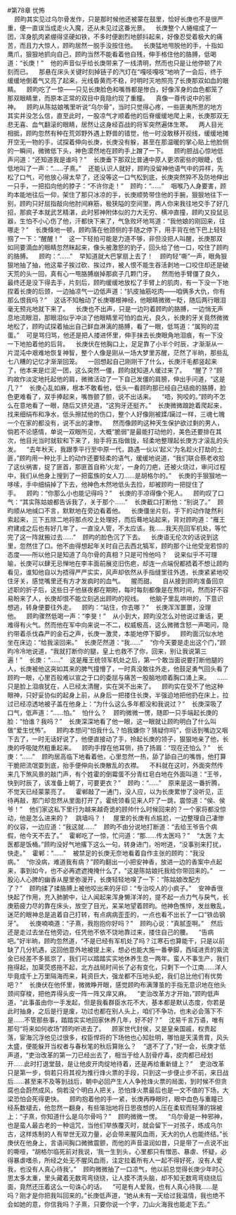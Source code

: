 #第78章 忧怖<br />    顾昀其实见过乌尔骨发作，只是那时候他还被蒙在鼓里，恰好长庚也不是很严重，便一直误当成走火入魔，还从未见过这番光景。    长庚整个人蜷缩成了一团，浑身肌肉紧绷得坚硬如铁，不多时便剧烈地颤抖起来，好像忍受着极大的痛苦，而且力大惊人，顾昀居然一脱手没按住他。    长庚猛地甩脱他的手，十指如鹰爪，狠狠地抓向自己，顾昀当然不能看着他自残，伸手格住他的胳膊，低喝道：“长庚！”    他的声音似乎给长庚带来了一线清明，然而也只是让他停顿了片刻而已。    那悬在床头关键时刻掉链子的汽灯在“嘎吱嘎吱”地响了一会后，终于缓缓地倒着气又亮了起来，光线昏黄而不稳，时明时灭地照亮了长庚那双如血的眼睛。    顾昀吃了一惊——只见长庚脸色和嘴唇都是惨白，好像浑身的血色都笼了那双眼睛里，而原本正常的双目中竟隐约现了重瞳。    真像一尊传说中的邪神。    顾昀从陈姑娘嘴里听说“乌尔骨”，当时只觉得心疼，一些匪夷所思的地方其实并没怎么信，直至此时，一股凉气才顺着他的后脊缓缓地爬上来，长庚那双无悲无喜、血气翻滚的眼睛，居然让这身经百战的将军突然遍体生寒。    两人目光相抵，顾昀忽然有种在荒郊野外遇上野兽的错觉，他一时没敢移开视线，缓缓地摊开空无一物的手，试探着伸向长庚，长庚没有躲，甚至在那温暖的掌心贴上他脸侧的一瞬间，微微低下头，神色漠然地在顾昀手上蹭了一下。    顾昀胆战心惊地低声问道：“还知道我是谁吗？”    长庚垂下那双比普通中原人更浓密些的眼睫，低低地叫了一声：“……子熹。”    还能认识人就好，顾昀没留神他语气中的异样，先松了口气，可他放心得太早了，还没等这一口气松到底，长庚突然猝不及防地伸出一只手，一把掐向他的脖子：“不许你走！”    顾昀：“……”    咽喉乃人身要害，顾昀本能地往后一仰，架住了那只冰凉的手，长庚顺势带住他的手腕，狠狠地往下一别，顾昀只好屈指敲向他肘间麻筋，极狭隘的空间里，两人你来我往地交手了好几招，那疯子本就武艺精湛，此时邪神附体似的力大无穷、横冲直撞，顾昀又投鼠忌器，生怕不小心伤了他，汗都快下来了，气急败坏地骂道：“我他娘的刚回来，往哪走？”    长庚倏地一顿，顾昀落在他颈侧的手随之停下，用手背在他下巴上轻轻掴了一下：“醒醒！”    这一下轻拍可能是力道不够，非但没把人叫醒，长庚那双如同要滴血的眼睛忽然眯起来，像头被激怒的豹子，回头给了他一口，咬住了顾昀的胳膊。    顾昀：“……”    早知道就大巴掌扇上去了！    顾昀轻“嘶”一声，眼角狠狠地抽了抽，他这辈子挨过砍、挨过炸，被人恨不能生吞活剥地一口咬住却还是破天荒的头一回，真有心一甩胳膊崩掉那疯子几颗门牙。    然而他手臂僵了良久，最终还是没下得去手，片刻后，顾昀缓缓地放松了手臂上的肌肉，有一下没一下地捏着长庚的后颈，一边抽凉气一边低声道：“扒皮抽筋吃肉——咱俩多大仇，你有那么恨我吗？”    这话不知触动了长庚哪根神经，他眼睛微微一眨，随后两行眼泪毫无预兆地就下来了。    长庚也不出声，只是一边叼着顾昀的胳膊，一边悄无声息地流眼泪，那眼泪似乎冲淡了他眼睛里可怕的血光，良久，长庚的牙关竟然微微地松了，顾昀试探着抽出自己鲜血淋漓的胳膊，看了一眼，低骂道：“属狗的混蛋。”    可是骂归骂，他还是把人搂进怀里，伸手抹去长庚眼角地泪痕，有一下没一下地拍着他的后背。    长庚伏在他胸口上，足足靠了小半个时辰，才渐渐从一片混沌中艰难地恢复神智，整个人像是刚从一场大梦里苏醒，茫然了半晌，那些乱七八糟的记忆才渐渐回笼。    一回想起自己刚刚干了什么，长庚汗毛都竖起来了，他本来是烂泥一团，这么突然一僵，顾昀就知道人缓过来了。    “醒了？”顾昀故作淡定地托起他的肩，微微活动了一下自己发僵的肩膀，伸出手问道，“这是几？”    长庚心乱如麻，根本不敢看他，低头一看顾昀那已经自己结痂的胳膊，脸色更难看了，双手捧起来，嘴唇颤了颤，说不出话来。    “唔，狗咬的。”顾昀不怎么在意地看了一眼，随后又挤兑道，“这狗牙还挺齐。”    长庚微微踉跄着爬起来，找来细绢布和净水，低头擦拭他的伤口，整个人好像刚被蹂/躏过一样，三魂七魄一个在家的都没有，说不出的凄惨。    然而像顾昀这种天生保护欲过剩的男人，倘若不论感情，单说一双眼所见，大概“脆弱”是最能打动他的，美色还要排在其次，他目光当时就软和下来了，抬手将五指做拢，轻柔地整理起长庚方才滚乱的头发。    “去年秋天，我跟季平行至中原一代，路遇一伙以‘起义’为名趁火打劫的土匪，”顾昀用一种比手上的动作还要轻柔的语气，缓缓地说道，“我们联合蔡老收拾了这伙祸害，捉了匪首，那匪首自称‘火龙’，一身的刀疤，还被火烧过，审问过程中，我们从他身上搜到了一把蛮族的女人刀……是胡格尔的。”    长庚的手狠狠地一哆嗦，手中细绢掉了下去，他神色木然地低头去捡，却被顾昀一把捉住了手。    顾昀：“你那么小也能记得吗？”    长庚的手凉得像个死人。    顾昀叹了口气：“其实陈姑娘都告诉我了，关于那个……”    长庚截口打断他：“别说了。”    顾昀顺从地缄口不言，默默地在旁边看着他。    长庚僵坐片刻，手下的动作陡然利索起来，三下五除二地将那点咬上处理好，而后蓦地站起来，背对顾昀道：“雁王府建成之后也有好几年了，一直没人管，不太应该。我……我天亮回军机处，等忙完了这一阵就搬过去……”    顾昀的脸色沉了下去。    长庚语无伦次的话说到这里，忽然住了口。他不由得想起年关时自己去西北犒军，顾昀那个让他受宠若惊的态度——所以他只是知道了乌尔骨的真相？只是可怜他吗？    说来似乎不可理喻，长庚可以肆无忌惮地在李丰面前展览旧伤疤，却连一点端倪都捂着不想让顾昀看见，谁知他自以为捂得严严实实，风声却依然从手指缝里往外透，长庚紧紧地咬住牙关，感觉嘴里还有方才发疯时的血气。    腥而甜。    自从接到顾昀准备回京述职的折子后，这些日子他昼夜都在期盼，每时每刻都像是在熬时间，然而好不容易盼来了人，长庚却恨不能立刻逃出顾昀的视线。    他脑子里乱哄哄的，下意识想逃，转身便要往外走。    顾昀：“站住，你去哪？”    长庚浑浑噩噩，没理他。    顾昀骤然低喝一声：“李旻！”    从小到大，顾昀没怎么对他说过重话，更难得有火气。然而他在军中向来说一不二，权威极高，这么微微含怒一声喝问，隐约带着杀伐森严的金石之声，长庚一激灵，本能地停下脚步。    顾昀面沉似水地坐在床边：“给我滚回来。”    长庚茫然道：“我……”    “你今天要是走出这个门，”顾昀冷冷地说道，“我就打断你的腿，皇上也救不了你，回来，别让我说第三遍！”    长庚：“……”    这是雁王统领军机处之后，第一个敢当面说要打断他腿的人，长庚被他这突如其来的脾气撞懵了，一时真没敢往外走，他鼓足勇气回头看了顾昀一眼，心里百般难以宣之于口的委屈与痛苦一股脑地顺着胸口涌上来。    ……只是脸上泪痕犹在，人已经太清醒，实在哭不出来了。    顾昀实在受不了他这种眼神，只好妥协似的起身上前，从身后一把搂住长庚，半强迫地把他扔在床上，拉过已经凉透地被子盖在他身上：“为什么这么多年都没和我说过？”    长庚深吸了口气，低声道：“……怕。”    怕什么？    顾昀微微一愣，随即一只手端起长庚的脸：“怕谁？我吗？”    长庚深深地看了他一眼，这一眼就让顾昀明白了什么叫做“爱生忧怖”。    顾昀本想问“怕我什么？怕我嫌你？猜疑你吗”，但话到嘴边又咽下去了，一时无话好说了，他便直接动了手，拎起长庚的领子，狠狠地亲了他，长庚的呼吸陡然粗重起来。    顾昀手撑在他耳侧，扬了扬眉：“现在还怕么？”    长庚：“……”    顾昀居高临下地看着他，心里忽然一热，舔了舔自己的嘴唇，他打算干脆把流氓耍到底，抬手便伸向长庚散乱的衣襟。    不料就在这时，外面突然传来几下煞风景的敲门声，有个姓霍的倒霉蛋不分青红皂白地在外面叫道：“王爷，快到时辰了，该准备上朝了，可要更衣？”    顾昀：“……”    原来是这一番折腾，不觉天已经蒙蒙亮了。    霍郸敲了一通门，没人应，以为长庚累惨了没听见，正待再敲，那门却忽然从里面打开了。霍统领看见来人吓了一跳，震惊道：“侯、侯爷！”    他们家这私下里行为越来越奇诡的顾帅什么时候回来的？一个家将都没惊动，他是怎么进来的？    跳墙吗？！    屋里的长庚有点尴尬，一边整理自己凄惨的仪容，一边应道：“我这就……”    顾昀不由分说地打断道：“去给王爷告个病假，他今天不去了。”    霍郸吃了一惊，忙问道：“那……传太医吗？”    “太医？太医都是饭桶。”顾昀没好气地撂下这么一句，转身进门，吩咐道，“没事别来打扰，快走。”    霍郸：“……”    被禁足的长庚无奈地看着自作主张的顾昀：“我没病。”    “你没病，难道我有病？”顾昀翻出一小把安神香，放进一边的香案中点起来，事到如今，也不必再遮遮掩掩什么了，“这是陈姑娘托我给你带回来的。”    一股沁人心脾的幽香从屋里弥漫开，长庚轻轻地嗅了一下：“陈姑娘改配方了？”    顾昀揉了揉胳膊上被他咬出来的牙印：“专治咬人的小疯子。”    安神香很快起了作用，充入肺腑中，让人闻起来浑身懒洋洋的，提不起一点力气与戾气，长庚筋疲力尽的靠在床头，放空了目光，呆呆地望着顾昀。他神色憔悴，发丝散乱，迷茫的眼神总是追着自己打转，有点病病歪歪的，一点也看不出长了一口“铁齿钢牙”。    长庚喃喃道：“子熹，我抱抱你好吗？”    顾昀心说：“真腻歪啊。”    然后还是走过去坐在他旁边，任凭他不依不饶地靠过来，搂住自己的腰。    “告病吧。”好半晌，顾昀忽然道，“不是已经有军机处了吗？江寒石也算能干，只是以前缺了几分机遇，这回他意外地被提上来，想必也能大施一番拳脚，西域进贡的紫流金已经差不多抵京了，我们可以踏踏实实地休养生息一两年。蛮人不事生产，我们拖得起，加莱荧惑拖不起，北方战局时间长了必有变化，只剩下一个江南……洋人毕竟成千上万里隔海而来，耗资巨大，强龙都不压地头蛇，我们总比他们有优势吧？”    长庚伏在他怀里，微微睁开眼，感觉顾昀布满薄茧的手指无意识地在他头颈间穿梭，把他弄得头皮一阵一阵又痒又麻。    “吏治改革方才开始，”顾昀低声道，“此事虽由你一手发起，但是我看群臣水花不大，基本都是默认态度，你若是此时抽身，之后是行是废，功过也都在别人头上，咱们不争功，也未必会落下不是……不管那些事，踏踏实实地回家休养几年，好不好？”    沈易千言万语，唯有那句“将来如何收场”顾昀听进去了。    顾家世代封侯，又是皇亲国戚，权贵起落，宦海沉浮他见过很多，权臣悍将的下场他也心知肚明，哪怕是天潢贵胄，风头太盛，便能躲开当权者与春秋笔的秋后算账么？    “退不了了，”好一会，长庚才低声道，“吏治改革的第一刀已经出去了，相当于给人刮骨疗毒，皮肉都已经划开……此时打退堂鼓，是让他皮开肉绽地待着，还是再给重新缝上？”    吏治改革只是第一步，倘若只将其视为推行烽火票的手段，只到这一步便止步不前，来日战后……甚至来不及等到战后，朝中必回产生人人争抢烽火票的局面，到时候不但贪腐也会蔚然成风，倘若没个明白人把关，恐怕烽火票最后也是一文不值的下场，大梁恐怕会死得更快。    顾昀抱着他的手一紧，长庚再睁眼时，眼中血色与重瞳已经系数褪去，他忽然一翻身，有些笨拙地将日思夜想的人压在柔软而轻薄的锦被上：“子熹，你知道什么是乌尔骨吗？”    顾昀微微一愣。    “乌尔骨是一种邪神，也是蛮人最古老的一种诅咒，当他们举族覆灭时，就会留下一对孩子，练成乌尔古，这样炼制的人有举世无双力量，必会带来腥风血雨，天大的仇人也能终结。”长庚伏在他身上，言语间胸口微微震颤，而他的声音温润如昔，只是带了一点说不出的嘶哑，“胡格尔临死前对我说，‘我一生到头，心里都只有憎恶、暴虐、怀疑，必得暴虐嗜杀，所经之处无不腥风血雨，注定拉着所有人一起不得好死，没有人爱我，也没有人真心待我’。”    顾昀微微抽了一口凉气，他以前总觉得长庚少年时心思太多太重，里头藏着无数弯弯绕绕，让人摸不清头脑，却不知无数弯弯绕绕后面，竟然还压着这么一句诛心的话。    “可是有人爱我，也有人真心待我……是吗？刚才是你把我叫回来的。”长庚低声道，“她从未有一天给过我温情，我也绝不会如她的意，你信我吗？子熹，只要你说一个字，刀山火海我也能走下去。”